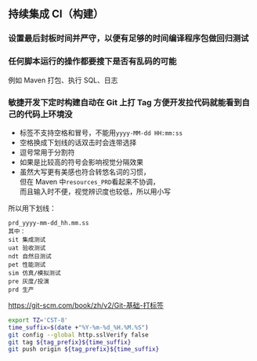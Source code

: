## 持续集成 CI（构建）

### 设置最后封板时间并严守，以便有足够的时间编译程序包做回归测试



### 任何脚本运行的操作都要搜下是否有乱码的可能

例如 Maven 打包、执行 SQL、日志

### 敏捷开发下定时构建自动在 Git 上打 Tag 方便开发拉代码就能看到自己的代码上环境没

- 标签不支持空格和冒号，不能用`yyyy-MM-dd HH:mm:ss`
- 空格换成下划线的话双击时会连带选择
- 逗号常用于分割符
- 如果是比较高的符号会影响视觉分隔效果
- 虽然大写更有美感也符合转悠名词的习惯，\
  但在 Maven 中`resources_PRD`看起来不协调，\
  而且输入时不便，视觉辨识度也较低，所以用小写

所以用下划线：
```
prd_yyyy-mm-dd_hh.mm.ss
其中：
sit 集成测试
uat 验收测试
ndt 自然日测试
pet 性能测试
sim 仿真/模拟测试
pre 灰度/投演
prd 生产
```

https://git-scm.com/book/zh/v2/Git-基础-打标签
```sh
export TZ='CST-8'
time_suffix=$(date +"%Y-%m-%d_%H.%M.%S")
git config --global http.sslVerify false
git tag ${tag_prefix}${time_suffix}
git push origin ${tag_prefix}${time_suffix}
```
